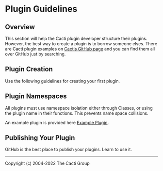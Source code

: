 # Plugin Guidelines

## Overview

This section will help the Cacti plugin developer structure their plugins.
However, the best way to create a plugin is to borrow someone elses.  There
are Cacti plugin examples on [Cactis GitHub page](https://github.com/Cacti) and
you can find them all over GitHub just by searching.

## Plugin Creation

Use the following guidelines for creating your first plugin.

## Plugin Namespaces

All plugins must use namespace isolation either through Classes, or using
the plugin name in their functions.  This prevents name space collisions.

An example plugin is provided here [Example Plugin](resources/example.tgz).

## Publishing Your Plugin

GitHub is the best place to publish your plugins.  Learn to use it.

---
<copy>Copyright (c) 2004-2022 The Cacti Group</copy>
